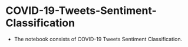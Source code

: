 # COVID-19-Tweets-Sentiment-Classification
* The notebook consists of COVID-19 Tweets Sentiment Classification.

